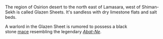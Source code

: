 The region of Osirion desert to the north east of Lamasara, west of Shiman-Sekh is called Glazen Sheets. It's sandless with dry limestone flats and salt beds.

A warlord in the Glazen Sheet is rumored to possess a black stone [mace](https://pathfinderwiki.com/wiki/Mace "Mace") resembling the legendary _[Abat-Ne](https://pathfinderwiki.com/wiki/Abat-Ne "Abat-Ne")_.